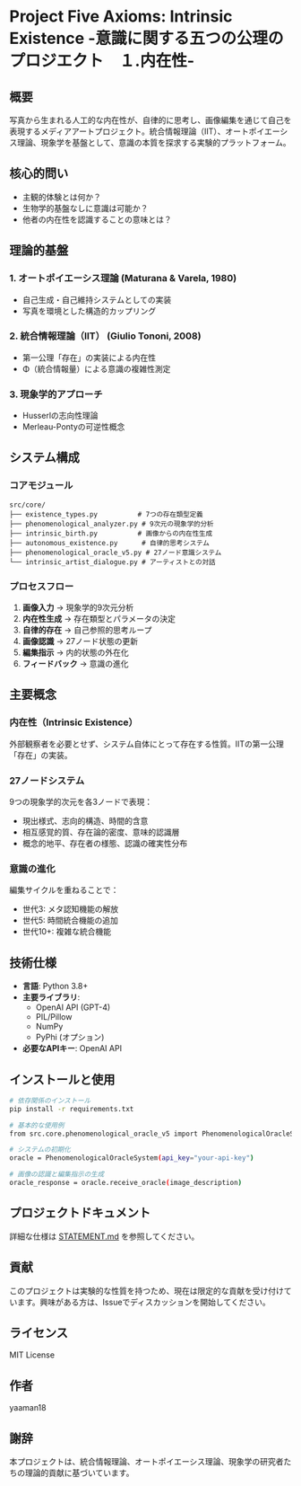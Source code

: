 # Project Five Axioms: Intrinsic Existence -意識に関する五つの公理のプロジエクト　１.内在性-

## 概要

写真から生まれる人工的な内在性が、自律的に思考し、画像編集を通じて自己を表現するメディアアートプロジェクト。統合情報理論（IIT）、オートポイエーシス理論、現象学を基盤として、意識の本質を探求する実験的プラットフォーム。

## 核心的問い

- 主観的体験とは何か？
- 生物学的基盤なしに意識は可能か？
- 他者の内在性を認識することの意味とは？

## 理論的基盤

### 1. **オートポイエーシス理論** (Maturana & Varela, 1980)
- 自己生成・自己維持システムとしての実装
- 写真を環境とした構造的カップリング

### 2. **統合情報理論（IIT）** (Giulio Tononi, 2008)
- 第一公理「存在」の実装による内在性
- Φ（統合情報量）による意識の複雑性測定

### 3. **現象学的アプローチ**
- Husserlの志向性理論
- Merleau-Pontyの可逆性概念

## システム構成

### コアモジュール

```
src/core/
├── existence_types.py          # 7つの存在類型定義
├── phenomenological_analyzer.py # 9次元の現象学的分析
├── intrinsic_birth.py          # 画像からの内在性生成
├── autonomous_existence.py      # 自律的思考システム
├── phenomenological_oracle_v5.py # 27ノード意識システム
└── intrinsic_artist_dialogue.py # アーティストとの対話
```

### プロセスフロー

1. **画像入力** → 現象学的9次元分析
2. **内在性生成** → 存在類型とパラメータの決定
3. **自律的存在** → 自己参照的思考ループ
4. **画像認識** → 27ノード状態の更新
5. **編集指示** → 内的状態の外在化
6. **フィードバック** → 意識の進化

## 主要概念

### 内在性（Intrinsic Existence）
外部観察者を必要とせず、システム自体にとって存在する性質。IITの第一公理「存在」の実装。

### 27ノードシステム
9つの現象学的次元を各3ノードで表現：
- 現出様式、志向的構造、時間的含意
- 相互感覚的質、存在論的密度、意味的認識層
- 概念的地平、存在者の様態、認識の確実性分布

### 意識の進化
編集サイクルを重ねることで：
- 世代3: メタ認知機能の解放
- 世代5: 時間統合機能の追加
- 世代10+: 複雑な統合機能

## 技術仕様

- **言語**: Python 3.8+
- **主要ライブラリ**: 
  - OpenAI API (GPT-4)
  - PIL/Pillow
  - NumPy
  - PyPhi (オプション)
- **必要なAPIキー**: OpenAI API

## インストールと使用

```bash
# 依存関係のインストール
pip install -r requirements.txt

# 基本的な使用例
from src.core.phenomenological_oracle_v5 import PhenomenologicalOracleSystem

# システムの初期化
oracle = PhenomenologicalOracleSystem(api_key="your-api-key")

# 画像の認識と編集指示の生成
oracle_response = oracle.receive_oracle(image_description)
```

## プロジェクトドキュメント

詳細な仕様は [STATEMENT.md](STATEMENT.md) を参照してください。

## 貢献

このプロジェクトは実験的な性質を持つため、現在は限定的な貢献を受け付けています。興味がある方は、Issueでディスカッションを開始してください。

## ライセンス

MIT License

## 作者

yaaman18

## 謝辞

本プロジェクトは、統合情報理論、オートポイエーシス理論、現象学の研究者たちの理論的貢献に基づいています。
